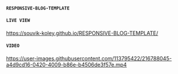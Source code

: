 #### `RESPONSIVE-BLOG-TEMPLATE`
#### `LIVE VIEW`
https://souvik-koley.github.io/RESPONSIVE-BLOG-TEMPLATE/

#### `VIDEO`
https://user-images.githubusercontent.com/113795422/216788045-a4d9cd16-0420-4009-b86e-b4506de3f57e.mp4

